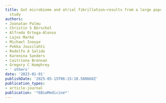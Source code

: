 ```yaml
---
title: Gut microbiome and atrial fibrillation—results from a large population-based
  study
authors:
- Joonatan Palmu
- Christin S Börschel
- Alfredo Ortega-Alonso
- Lajos Markó
- Michael Inouye
- Pekka Jousilahti
- Rodolfo A Salido
- Karenina Sanders
- Caitriona Brennan
- Gregory C Humphrey
- ' others'
date: '2023-01-01'
publishDate: '2025-05-15T06:15:10.588668Z'
publication_types:
- article-journal
publication: '*EBioMedicine*'
---
```

